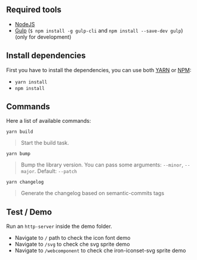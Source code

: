 ## Required tools
- [NodeJS](https://nodejs.org/)
- [Gulp](http://gulpjs.com) (```$ npm install -g gulp-cli``` and ```npm install --save-dev gulp```) (only for development)

## Install dependencies
First you have to install the dependencies, you can use both [YARN](https://yarnpkg.com/lang/en/) or [NPM](https://www.npmjs.com/):
- `yarn install`
- `npm install`

## Commands
Here a list of available commands:

`yarn build`
> Start the build task.

`yarn bump`
> Bump the library version. You can pass some arguments: `--minor`, `--major`. Default: `--patch`

`yarn changelog`
> Generate the changelog based on semantic-commits tags


## Test / Demo
Run an `http-server` inside the demo folder.
- Navigate to `/` path to check the icon font demo
- Navigate to `/svg` to check che svg sprite demo
- Navigate to `/webcomponent` to check che iron-iconset-svg sprite demo
